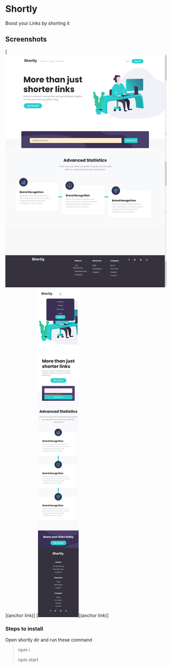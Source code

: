 # Shortly
Boost your Links by shorting it 

## Screenshots
[![Desktop](https://github.com/S1ush/Shortly/blob/master/Screenshots/Desktop-View-React-App.png)](anchor link)]
[![Mobile](https://github.com/S1ush/Shortly/blob/master/Screenshots/Mobile-View-React-App.png)](anchor link)]


### Steps to install
Open shortly dir and run these command
> npm i
> 
> npm start

